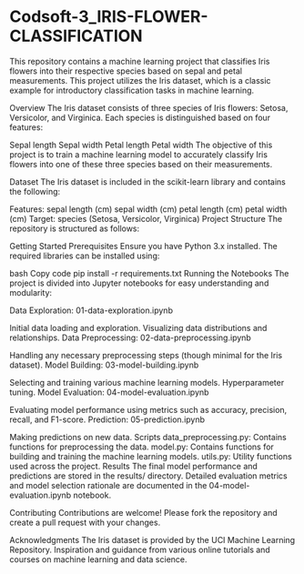 # Codsoft-3_IRIS-FLOWER-CLASSIFICATION
This repository contains a machine learning project that classifies Iris flowers into their respective species based on sepal and petal measurements. This project utilizes the Iris dataset, which is a classic example for introductory classification tasks in machine learning.

Overview
The Iris dataset consists of three species of Iris flowers: Setosa, Versicolor, and Virginica. Each species is distinguished based on four features:

Sepal length
Sepal width
Petal length
Petal width
The objective of this project is to train a machine learning model to accurately classify Iris flowers into one of these three species based on their measurements.

Dataset
The Iris dataset is included in the scikit-learn library and contains the following:

Features:
sepal length (cm)
sepal width (cm)
petal length (cm)
petal width (cm)
Target:
species (Setosa, Versicolor, Virginica)
Project Structure
The repository is structured as follows:


Getting Started
Prerequisites
Ensure you have Python 3.x installed. The required libraries can be installed using:

bash
Copy code
pip install -r requirements.txt
Running the Notebooks
The project is divided into Jupyter notebooks for easy understanding and modularity:

Data Exploration: 01-data-exploration.ipynb

Initial data loading and exploration.
Visualizing data distributions and relationships.
Data Preprocessing: 02-data-preprocessing.ipynb

Handling any necessary preprocessing steps (though minimal for the Iris dataset).
Model Building: 03-model-building.ipynb

Selecting and training various machine learning models.
Hyperparameter tuning.
Model Evaluation: 04-model-evaluation.ipynb

Evaluating model performance using metrics such as accuracy, precision, recall, and F1-score.
Prediction: 05-prediction.ipynb

Making predictions on new data.
Scripts
data_preprocessing.py: Contains functions for preprocessing the data.
model.py: Contains functions for building and training the machine learning models.
utils.py: Utility functions used across the project.
Results
The final model performance and predictions are stored in the results/ directory. Detailed evaluation metrics and model selection rationale are documented in the 04-model-evaluation.ipynb notebook.

Contributing
Contributions are welcome! Please fork the repository and create a pull request with your changes.


Acknowledgments
The Iris dataset is provided by the UCI Machine Learning Repository.
Inspiration and guidance from various online tutorials and courses on machine learning and data science.

